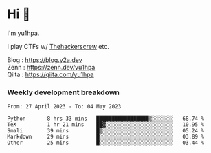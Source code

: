 # Hi 👋

I'm yu1hpa.

I play CTFs w/ [Thehackerscrew](https://www.thehackerscrew.team/) etc.

Blog : https://blog.y2a.dev  
Zenn : https://zenn.dev/yu1hpa  
Qiita : https://qiita.com/yu1hpa  

### Weekly development breakdown

<!--START_SECTION:waka-->

```text
From: 27 April 2023 - To: 04 May 2023

Python       8 hrs 33 mins   █████████████████▒░░░░░░░   68.74 %
TeX          1 hr 21 mins    ██▓░░░░░░░░░░░░░░░░░░░░░░   10.95 %
Smali        39 mins         █▒░░░░░░░░░░░░░░░░░░░░░░░   05.24 %
Markdown     29 mins         █░░░░░░░░░░░░░░░░░░░░░░░░   03.89 %
Other        25 mins         █░░░░░░░░░░░░░░░░░░░░░░░░   03.44 %
```

<!--END_SECTION:waka-->

